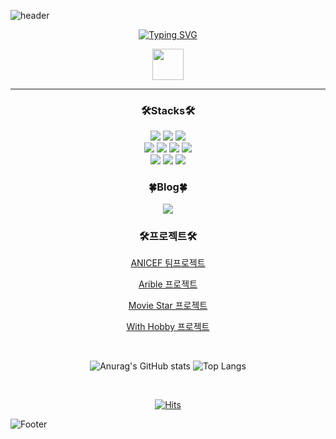 <!-- 헤더 -->

![header](https://capsule-render.vercel.app/api?text=KaengEE&fontColor=fff&fontAlign=80&animation=fadeIn&type=waving&color=8041D9&height=150&section=header)

<!-- 타이핑 -->
<div align=center>

[![Typing SVG](https://readme-typing-svg.demolab.com?font=Fira+Code&size=30&pause=1000&color=8041D9&center=true&vCenter=true&width=435&lines=Hi%F0%9F%96%90+I'm+kaengEE%F0%9F%90%A3)](https://git.io/typing-svg)

</div>
<!-- 이미지 -->
<div align=center><img src=https://cdn3.emoji.gg/emojis/1412-typingcat.gif width="50" height="50"></div>

---

<!-- 기술스택 -->
<div align=center><h3>🛠Stacks🛠</h3></div>
<div align=center>
   <img src="https://img.shields.io/badge/HTML5-E34F26?style=flat&logo=html5&logoColor=white">
   <img src="https://img.shields.io/badge/CSS3-1572B6?style=flat&logo=CSS3&logoColor=white">
   <img src="https://img.shields.io/badge/Bootstrap-7952B3?style=flat&logo=Bootstrap&logoColor=white">
   <br>
   <img src="https://img.shields.io/badge/GitHub-181717?style=flat&logo=GitHub&logoColor=white">
   <img src="https://img.shields.io/badge/VScode-007ACC?style=flat&logo=visualstudiocode&logoColor=white">
   <img src="https://img.shields.io/badge/oracle-F80000?style=flat&logo=oracle&logoColor=white">
   <img src="https://img.shields.io/badge/MySQL-4479A1?style=flat&logo=MySQL&logoColor=white">
   <br>
   <img src="https://img.shields.io/badge/javascript-F7DF1E?style=flat&logo=javascript&logoColor=white">
   <img src="https://img.shields.io/badge/springboot-6DB33F?style=flat&logo=SpringBoot&logoColor=white">
   <img src="https://img.shields.io/badge/React-61DAFB?style=flat&logo=react&logoColor=white">
</div>
<!-- 블로그 -->
<div align=center><h3>🍀Blog🍀</h3></div>

<div align=center>
  <a href="https://blog.naver.com/coding_ori">
    <img src="https://img.shields.io/badge/Blog-03C75A?style=for-the-badge&logo=Naver&logoColor=white"></a>
</div>

<div align=center>
   <h3>🛠프로젝트🛠</h3>
   <a href="https://github.com/anicef/ANICEF_99">ANICEF 팀프로젝트</a>
   
   <a href="https://github.com/KaengEE/Arible-BoardProject">Arible 프로젝트</a>

   <a href="https://github.com/KaengEE/Movie-Stars">Movie Star 프로젝트</a>

   <a href="https://github.com/KaengEE/withhobby">With Hobby 프로젝트</a>
</div>

<br>
<!-- 깃허브상태 & 자주쓰는 언어 -->
<div align=center>

![Anurag's GitHub stats](https://github-readme-stats.vercel.app/api?username=KaengEE&show_icons=true&theme=radical)
![Top Langs](https://github-readme-stats.vercel.app/api/top-langs/?username=KaengEE&layout=compact&theme=radical)

</div>
<br>
<!-- 방문자수 -->

<div align=center>

[![Hits](https://hits.seeyoufarm.com/api/count/incr/badge.svg?url=https%3A%2F%2Fgithub.com%2FKaengEE%2Fhit-counter&count_bg=%23BE7BFD&title_bg=%23942EFB&icon=&icon_color=%23E7E7E7&title=Welcome&edge_flat=false)](https://hits.seeyoufarm.com)

</div>

![Footer](https://capsule-render.vercel.app/api?type=waving&color=8041D9&height=100&section=footer)
